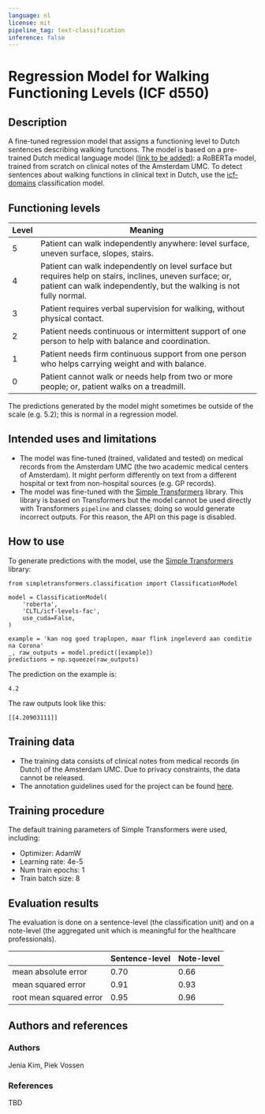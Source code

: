 ```yaml
---
language: nl
license: mit
pipeline_tag: text-classification
inference: false
---
```


# Regression Model for Walking Functioning Levels (ICF d550)

## Description
A fine-tuned regression model that assigns a functioning level to Dutch sentences describing walking functions. The model is based on a pre-trained Dutch medical language model ([link to be added]()): a RoBERTa model, trained from scratch on clinical notes of the Amsterdam UMC. To detect sentences about walking functions in clinical text in Dutch, use the [icf-domains](https://huggingface.co/CLTL/icf-domains) classification model.

## Functioning levels
Level | Meaning
---|---
5 | Patient can walk independently anywhere: level surface, uneven surface, slopes, stairs.
4 | Patient can walk independently on level surface but requires help on stairs, inclines, uneven surface; or, patient can walk independently, but the walking is not fully normal.
3 | Patient requires verbal supervision for walking, without physical contact.
2 | Patient needs continuous or intermittent support of one person to help with balance and coordination.
1 | Patient needs firm continuous support from one person who helps carrying weight and with balance.
0 | Patient cannot walk or needs help from two or more people; or, patient walks on a treadmill.

The predictions generated by the model might sometimes be outside of the scale (e.g. 5.2); this is normal in a regression model.

## Intended uses and limitations
- The model was fine-tuned (trained, validated and tested) on medical records from the Amsterdam UMC (the two academic medical centers of Amsterdam). It might perform differently on text from a different hospital or text from non-hospital sources (e.g. GP records).
- The model was fine-tuned with the [Simple Transformers](https://simpletransformers.ai/) library. This library is based on Transformers but the model cannot be used directly with Transformers `pipeline` and classes; doing so would generate incorrect outputs. For this reason, the API on this page is disabled.

## How to use
To generate predictions with the model, use the [Simple Transformers](https://simpletransformers.ai/) library:
```
from simpletransformers.classification import ClassificationModel

model = ClassificationModel(
    'roberta',
    'CLTL/icf-levels-fac',
    use_cuda=False,
)

example = 'kan nog goed traplopen, maar flink ingeleverd aan conditie na Corona'
_, raw_outputs = model.predict([example])
predictions = np.squeeze(raw_outputs)
```
The prediction on the example is:
```
4.2
```
The raw outputs look like this:
```
[[4.20903111]]
```

## Training data
- The training data consists of clinical notes from medical records (in Dutch) of the Amsterdam UMC. Due to privacy constraints, the data cannot be released.
- The annotation guidelines used for the project can be found [here](https://github.com/cltl/a-proof-zonmw/tree/main/resources/annotation_guidelines).

## Training procedure
The default training parameters of Simple Transformers were used, including:
- Optimizer: AdamW
- Learning rate: 4e-5
- Num train epochs: 1
- Train batch size: 8

## Evaluation results
The evaluation is done on a sentence-level (the classification unit) and on a note-level (the aggregated unit which is meaningful for the healthcare professionals).

| | Sentence-level | Note-level
|---|---|---
mean absolute error | 0.70 | 0.66
mean squared error | 0.91 | 0.93
root mean squared error | 0.95 | 0.96

## Authors and references
### Authors
Jenia Kim, Piek Vossen

### References
TBD
